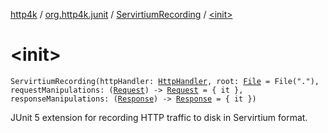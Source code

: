 [http4k](../../index.md) / [org.http4k.junit](../index.md) / [ServirtiumRecording](index.md) / [&lt;init&gt;](./-init-.md)

# &lt;init&gt;

`ServirtiumRecording(httpHandler: `[`HttpHandler`](../../org.http4k.core/-http-handler.md)`, root: `[`File`](https://docs.oracle.com/javase/9/docs/api/java/io/File.html)` = File("."), requestManipulations: (`[`Request`](../../org.http4k.core/-request/index.md)`) -> `[`Request`](../../org.http4k.core/-request/index.md)` = { it }, responseManipulations: (`[`Response`](../../org.http4k.core/-response/index.md)`) -> `[`Response`](../../org.http4k.core/-response/index.md)` = { it })`

JUnit 5 extension for recording HTTP traffic to disk in Servirtium format.

